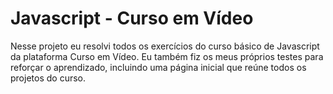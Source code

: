 # Javascript - Curso em Vídeo

Nesse projeto eu resolvi todos os exercícios do curso básico de Javascript da plataforma Curso em Vídeo. Eu também fiz os meus próprios testes para reforçar o aprendizado, incluindo uma página inicial que reúne todos os projetos do curso.
